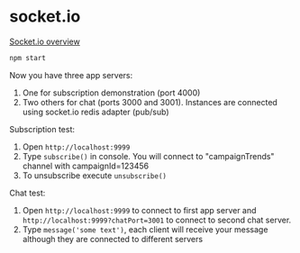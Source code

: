 # socket.io

[Socket.io overview](docs/overview.md)

```sh
npm start
```

Now you have three app servers:  
1) One for subscription demonstration (port 4000)  
2) Two others for chat (ports 3000 and 3001). Instances are connected using socket.io redis adapter (pub/sub)

Subscription test:  
1) Open `http://localhost:9999`  
2) Type `subscribe()` in console. You will connect to "campaignTrends" channel with campaignId=123456
3) To unsubscribe execute `unsubscribe()`

Chat test:  
1) Open `http://localhost:9999` to connect to first app server and `http://localhost:9999?chatPort=3001` to connect to second chat server.  
2) Type `message('some text')`, each client will receive your message although they are connected to different servers
